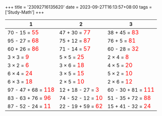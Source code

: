 +++ 
title = '23092716135620' 
date = 2023-09-27T16:13:57+08:00 
tags = ['Study-Math'] 
+++ 

1 | 2 | 3 
-- | -- | -- 
70 - 15 = <font color=red size=4>55</font> | 47 + 30 = <font color=red size=4>77</font> | 38 + 45 = <font color=red size=4>83</font> 
95 - 27 = <font color=red size=4>68</font> | 75 + 12 = <font color=red size=4>87</font> | 76 + 5 = <font color=red size=4>81</font> 
60 + 26 = <font color=red size=4>86</font> | 71 - 14 = <font color=red size=4>57</font> | 60 - 28 = <font color=red size=4>32</font> 
3 × 3 = <font color=red size=4>9</font> | 5 × 5 = <font color=red size=4>25</font> | 2 × 4 = <font color=red size=4>8</font> 
3 × 2 = <font color=red size=4>6</font> | 3 × 6 = <font color=red size=4>18</font> | 4 × 5 = <font color=red size=4>20</font> 
6 × 4 = <font color=red size=4>24</font> | 3 × 5 = <font color=red size=4>15</font> | 5 × 2 = <font color=red size=4>10</font> 
6 × 3 = <font color=red size=4>18</font> | 2 × 5 = <font color=red size=4>10</font> | 2 × 6 = <font color=red size=4>12</font> 
97 - 47 + 68 = <font color=red size=4>118</font> | 12 + 18 - 27 = <font color=red size=4>3</font> | 60 - 30 + 81 = <font color=red size=4>111</font> 
83 - 63 + 76 = <font color=red size=4>96</font> | 74 - 52 - 12 = <font color=red size=4>10</font> | 51 - 35 + 72 = <font color=red size=4>88</font> 
87 - 52 - 24 = <font color=red size=4>11</font> | 22 - 19 + 59 = <font color=red size=4>62</font> | 15 + 41 - 32 = <font color=red size=4>24</font> 

